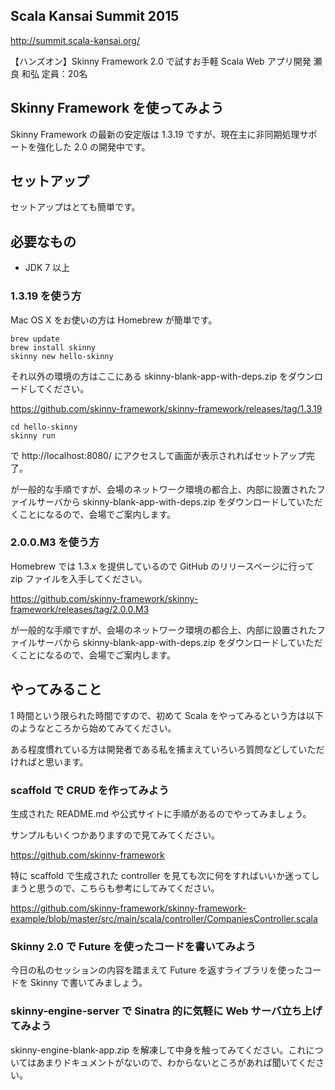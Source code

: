 ## Scala Kansai Summit 2015

http://summit.scala-kansai.org/

【ハンズオン】Skinny Framework 2.0 で試すお手軽 Scala Web アプリ開発 瀬良 和弘 定員：20名

## Skinny Framework を使ってみよう

Skinny Framework の最新の安定版は 1.3.19 ですが、現在主に非同期処理サポートを強化した 2.0 の開発中です。

## セットアップ

セットアップはとても簡単です。

## 必要なもの

- JDK 7 以上

### 1.3.19 を使う方

Mac OS X をお使いの方は Homebrew が簡単です。

```
brew update
brew install skinny
skinny new hello-skinny
```

それ以外の環境の方はここにある skinny-blank-app-with-deps.zip をダウンロードしてください。

https://github.com/skinny-framework/skinny-framework/releases/tag/1.3.19

```
cd hello-skinny
skinny run
```

で http://localhost:8080/ にアクセスして画面が表示されればセットアップ完了。

が一般的な手順ですが、会場のネットワーク環境の都合上、内部に設置されたファイルサーバから skinny-blank-app-with-deps.zip をダウンロードしていただくことになるので、会場でご案内します。

### 2.0.0.M3 を使う方

Homebrew では 1.3.x を提供しているので GitHub のリリースページに行って zip ファイルを入手してください。

https://github.com/skinny-framework/skinny-framework/releases/tag/2.0.0.M3

が一般的な手順ですが、会場のネットワーク環境の都合上、内部に設置されたファイルサーバから skinny-blank-app-with-deps.zip をダウンロードしていただくことになるので、会場でご案内します。


## やってみること

1 時間という限られた時間ですので、初めて Scala をやってみるという方は以下のようなところから始めてみてください。

ある程度慣れている方は開発者である私を捕まえていろいろ質問などしていただければと思います。

### scaffold で CRUD を作ってみよう

生成された README.md や公式サイトに手順があるのでやってみましょう。

サンプルもいくつかありますので見てみてください。

https://github.com/skinny-framework

特に scaffold で生成された controller を見ても次に何をすればいいか迷ってしまうと思うので、こちらも参考にしてみてください。

https://github.com/skinny-framework/skinny-framework-example/blob/master/src/main/scala/controller/CompaniesController.scala

### Skinny 2.0 で Future を使ったコードを書いてみよう

今日の私のセッションの内容を踏まえて Future を返すライブラリを使ったコードを Skinny で書いてみましょう。

### skinny-engine-server で Sinatra 的に気軽に Web サーバ立ち上げてみよう

skinny-engine-blank-app.zip を解凍して中身を触ってみてください。これについてはあまりドキュメントがないので、わからないところがあれば聞いてください。

